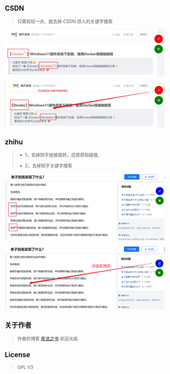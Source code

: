 ## CSDN

> 只需轻轻一点，就去掉 CSDN 烦人的关键字搜索

![](/media/pic/csdn1.png)

![](/media/pic/csdn2.png)

## zhihu

> - 1，去掉知乎链接跳转，还原原始链接,
>
> - 2，去掉知乎关键字搜索

![](/media/pic/zhihu1.png)

![](/media/pic/zhihu2.png)

## 关于作者

> 作者的博客 [夜法之书](https://blog.17lai.site/) 欢迎光临

## License

> GPL V3
